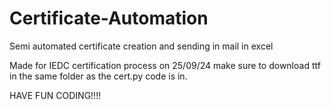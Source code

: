 # Certificate-Automation
Semi automated certificate creation and sending in mail in excel

Made for IEDC certification process on 25/09/24
make sure to download ttf in the same folder as the cert.py code is in.


HAVE FUN CODING!!!!
